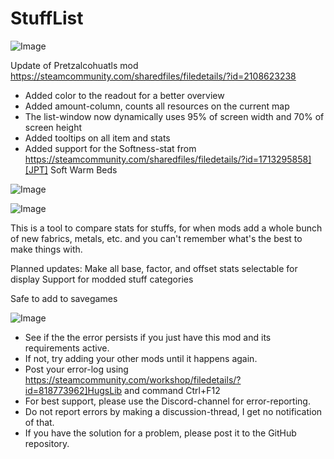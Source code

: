 # StuffList

![Image](https://i.imgur.com/buuPQel.png)

Update of Pretzalcohuatls mod
https://steamcommunity.com/sharedfiles/filedetails/?id=2108623238

- Added color to the readout for a better overview
- Added amount-column, counts all resources on the current map
- The list-window now dynamically uses 95% of screen width and 70% of screen height
- Added tooltips on all item and stats
- Added support for the Softness-stat from https://steamcommunity.com/sharedfiles/filedetails/?id=1713295858][JPT] Soft Warm Beds

![Image](https://i.imgur.com/pufA0kM.png)

	
![Image](https://i.imgur.com/Z4GOv8H.png)

This is a tool to compare stats for stuffs, for when mods add a whole bunch of new fabrics, metals, etc. and you can't remember what's the best to make things with.

Planned updates:
Make all base, factor, and offset stats selectable for display
Support for modded stuff categories

Safe to add to savegames

![Image](https://i.imgur.com/PwoNOj4.png)



-  See if the the error persists if you just have this mod and its requirements active.
-  If not, try adding your other mods until it happens again.
-  Post your error-log using https://steamcommunity.com/workshop/filedetails/?id=818773962]HugsLib and command Ctrl+F12
-  For best support, please use the Discord-channel for error-reporting.
-  Do not report errors by making a discussion-thread, I get no notification of that.
-  If you have the solution for a problem, please post it to the GitHub repository.




